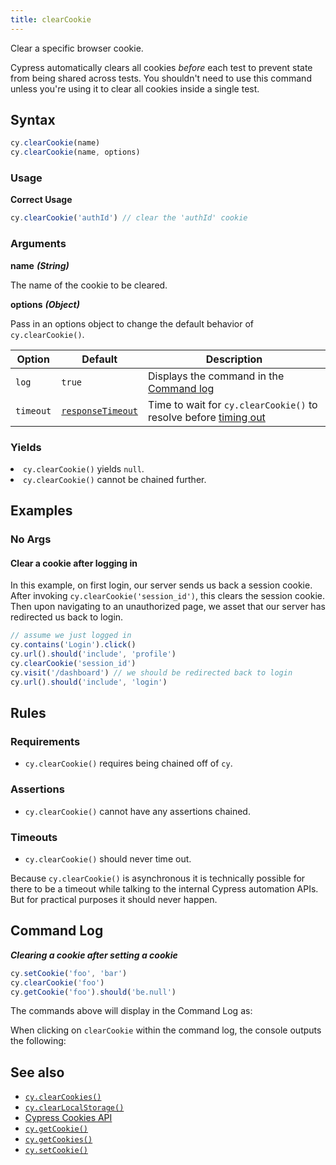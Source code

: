 ```yaml
---
title: clearCookie
---
```


Clear a specific browser cookie.

<Alert type="warning">

Cypress automatically clears all cookies _before_ each test to prevent state
from being shared across tests. You shouldn't need to use this command unless
you're using it to clear all cookies inside a single test.

</Alert>

## Syntax

```javascript
cy.clearCookie(name)
cy.clearCookie(name, options)
```

### Usage

**<Icon name="check-circle" color="green"></Icon> Correct Usage**

```javascript
cy.clearCookie('authId') // clear the 'authId' cookie
```

### Arguments

**<Icon name="angle-right"></Icon> name** **_(String)_**

The name of the cookie to be cleared.

**<Icon name="angle-right"></Icon> options** **_(Object)_**

Pass in an options object to change the default behavior of `cy.clearCookie()`.

| Option    | Default                                                        | Description                                                                              |
| --------- | -------------------------------------------------------------- | ---------------------------------------------------------------------------------------- |
| `log`     | `true`                                                         | Displays the command in the [Command log](/guides/core-concepts/test-runner#Command-Log) |
| `timeout` | [`responseTimeout`](/guides/references/configuration#Timeouts) | Time to wait for `cy.clearCookie()` to resolve before [timing out](#Timeouts)            |

### Yields [<Icon name="question-circle"/>](/guides/core-concepts/introduction-to-cypress#Subject-Management)

<List><li>`cy.clearCookie()` yields `null`.</li><li>`cy.clearCookie()` cannot be
chained further.</li></List>

## Examples

### No Args

#### Clear a cookie after logging in

In this example, on first login, our server sends us back a session cookie.
After invoking `cy.clearCookie('session_id')`, this clears the session cookie.
Then upon navigating to an unauthorized page, we asset that our server has
redirected us back to login.

```javascript
// assume we just logged in
cy.contains('Login').click()
cy.url().should('include', 'profile')
cy.clearCookie('session_id')
cy.visit('/dashboard') // we should be redirected back to login
cy.url().should('include', 'login')
```

## Rules

### Requirements [<Icon name="question-circle"/>](/guides/core-concepts/introduction-to-cypress#Chains-of-Commands)

- `cy.clearCookie()` requires being chained off of `cy`.

### Assertions [<Icon name="question-circle"/>](/guides/core-concepts/introduction-to-cypress#Assertions)

- `cy.clearCookie()` cannot have any assertions chained.

### Timeouts [<Icon name="question-circle"/>](/guides/core-concepts/introduction-to-cypress#Timeouts)

- `cy.clearCookie()` should never time out.

<Alert type="warning">

Because `cy.clearCookie()` is asynchronous it is technically possible for there
to be a timeout while talking to the internal Cypress automation APIs. But for
practical purposes it should never happen.

</Alert>

## Command Log

**_Clearing a cookie after setting a cookie_**

```javascript
cy.setCookie('foo', 'bar')
cy.clearCookie('foo')
cy.getCookie('foo').should('be.null')
```

The commands above will display in the Command Log as:

<DocsImage src="/img/api/clearcookie/clear-cookie-in-browser-tests.png" alt="Command Log for clearcookie" />

When clicking on `clearCookie` within the command log, the console outputs the
following:

<DocsImage src="/img/api/clearcookie/cleared-cookie-shown-in-console.png" alt="console.log for clearcookie" />

## See also

- [`cy.clearCookies()`](/api/commands/clearcookies)
- [`cy.clearLocalStorage()`](/api/commands/clearlocalstorage)
- [Cypress Cookies API](/api/cypress-api/cookies)
- [`cy.getCookie()`](/api/commands/getcookie)
- [`cy.getCookies()`](/api/commands/getcookies)
- [`cy.setCookie()`](/api/commands/setcookie)
